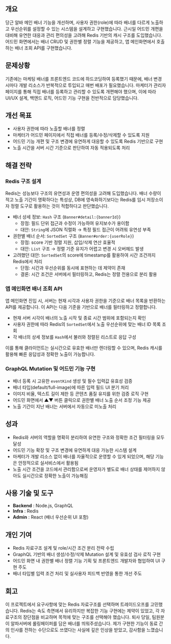 ## 개요

당근 알바 메인 배너 기능을 개선하며, 사용자 권한(role)에 따라 배너를 다르게 노출하고 우선순위를 설정할 수 있는 시스템을 설계하고 구현했습니다.
근시일 어드민 개편을 대비해 유연한 대응과 관리 편의성을 고려해 Redis 기반의 캐시 구조를 도입했습니다.
어드민 화면에서는 배너 CRUD 및 권한별 정렬 기능을 제공하고, 앱 메인화면에서 호출하는 배너 조회 API를 구현했습니다.

## 문제상황

기존에는 마케팅 배너를 프론트엔드 코드에 하드코딩하여 등록했기 때문에, 배너 변경 시마다 개발 리소스가 반복적으로 투입되고 매번 배포가 필요했습니다. 마케터가 관리자 페이지를 통해 직접 배너를 등록하고 관리할 수 있도록 개편해야 했으며, 이에 따라 UI/UX 설계, 백엔드 로직, 어드민 기능 구현을 전반적으로 담당했습니다.

## 개선 목표

- 사용자 권한에 따라 노출할 배너를 정렬
- 마케터가 어드민 페이지에서 직접 배너를 등록/수정/삭제할 수 있도록 지원
- 어드민 기능 개편 및 구조 변경에 유연하게 대응할 수 있도록 Redis 기반으로 구현
- 노출 시간을 서버 시간 기준으로 판단하여 자동 적용되도록 처리

## 해결 전략

### Redis 구조 설계

Redis는 성능보다 구조의 유연성과 운영 편의성을 고려해 도입했습니다. 배너 수량이 적고 노출 기간이 명확하다는 특성상, DB에 영속화하기보다는 Redis를 임시 저장소이자 정렬 도구로 활용하는 것이 적합하다고 판단했습니다.

- 배너 상세 정보: `Hash` 구조 (`Banner#detail:{bannerId}`)
  - 장점: 필드 단위 접근과 수정이 가능하여 유지보수가 용이함
  - 대안: `String`에 JSON 직렬화 → 특정 필드 접근이 어려워 유연성 부족
- 권한별 배너 순서: `SortedSet` 구조 (`Banner#order:{userRole}`)
  - 장점: score 기반 정렬 지원, 삽입/삭제 연산 효율적
  - 대안: `List` 구조 → 정렬 기준 유지가 어렵고 변경 시 오버헤드 발생
- 고려했던 대안: `SortedSet`의 score에 timestamp를 활용하여 시간 조건까지 Redis에서 처리
  - 단점: 시간과 우선순위를 동시에 표현하는 데 제약이 존재
  - 결론: 시간 조건은 서버에서 필터링하고, Redis는 정렬 전용으로 분리 활용

### 앱 메인화면 배너 조회 API

앱 메인화면 진입 시, 서버는 현재 시각과 사용자 권한을 기준으로 배너 목록을 반환하는 API를 제공합니다. 이 API는 다음 기준을 기반으로 배너를 필터링하고 정렬합니다.

- 현재 서버 시각이 배너의 노출 시작 및 종료 시간 범위에 포함되는지 확인
- 사용자 권한에 따라 Redis의 `SortedSet`에서 노출 우선순위에 맞는 배너 ID 목록 조회
- 각 배너의 상세 정보를 `Hash`에서 불러와 정렬된 리스트로 응답 구성

이를 통해 클라이언트는 실시간으로 유효한 배너만 렌더링할 수 있으며, Redis 캐시를 활용해 빠른 응답성과 정확한 노출이 가능합니다.

### GraphQL Mutation 및 어드민 기능 구현

- 배너 등록 시 고유한 `eventKind` 생성 및 필수 입력값 유효성 검증
- 배너 타입(default/full-image)에 따른 입력 필드 UI 분기 처리
- 이미지 비율, 텍스트 길이 제한 등 콘텐츠 품질 유지를 위한 검증 로직 구현
- 어드민 화면에서 ▲▼ 버튼 클릭으로 권한별 배너 노출 순서 조정 기능 제공
- 노출 기간이 지난 배너는 서버에서 자동으로 미노출 처리

## 성과

- Redis와 서버의 역할을 명확히 분리하여 유연한 구조와 정확한 조건 필터링을 모두 달성
- 어드민 기능 확장 및 구조 변경에 유연하게 대응 가능한 시스템 설계
- 마케터가 개발 리소스 없이 배너를 자율적으로 운영할 수 있게 되었으며, 해당 기능은 안정적으로 실서비스에서 활용됨
- 노출 시간 조건을 코드에서 관리함으로써 운영자가 별도로 배너 상태를 제어하지 않아도 실시간으로 정확한 노출이 가능해짐

## 사용 기술 및 도구

- **Backend** : Node.js, GraphQL
- **Infra** : Redis
- **Admin** : React (배너 우선순위 UI 포함)

## 개인 기여

- Redis 자료구조 설계 및 role/시간 조건 분리 전략 수립
- GraphQL 기반의 배너 생성/수정/삭제 Mutation 설계 및 유효성 검사 로직 구현
- 어드민 화면 내 권한별 배너 정렬 기능 기획 및 프론트엔드 개발자와 협업하여 UI 구현 주도
- 배너 타입별 입력 조건 처리 및 실사용자 피드백 반영을 통한 개선 주도

## 회고

이 프로젝트에서 요구사항에 맞는 Redis 자료구조를 선택하며 트레이드오프를 고민했습니다. Redis는 속도 측면에서 유리하지만 복잡한 기능 구현에는 제약이 있었고, 각 자료구조의 장단점을 비교하며 목적에 맞는 구조를 선택해야 했습니다.
퇴사 당일, 팀원분이 알파서버에 롤링페이퍼를 담은 배너를 띄워주셨습니다. 제가 구현한 기능이 동료 간의 인사를 전하는 수단으로도 쓰였다는 사실에 깊은 인상을 받았고, 감사함을 느꼈습니다.
